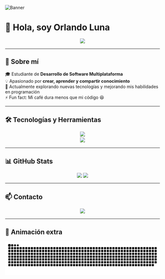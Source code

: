 <!-- Banner -->
![Banner](https://i.imgur.com/qZMjQ3J.png)

# 👋 Hola, soy Orlando Luna  

<p align="center">
  <img src="https://readme-typing-svg.herokuapp.com?size=22&color=00FFB3&center=true&vCenter=true&width=600&lines=Estudiante+de+Desarrollo+de+Software+Multiplataforma;Apasionado+por+la+tecnología+y+el+aprendizaje;Siempre+buscando+nuevos+retos" />
</p>

---

## 🚀 Sobre mí  
🎓 Estudiante de **Desarrollo de Software Multiplataforma**  
💡 Apasionado por **crear, aprender y compartir conocimiento**  
🌱 Actualmente explorando nuevas tecnologías y mejorando mis habilidades en programación  
⚡ Fun fact: Mi café dura menos que mi código 😆  

---

## 🛠️ Tecnologías y Herramientas  

<p align="center">
  <!-- Lenguajes -->
  <img src="https://skillicons.dev/icons?i=java,js,php,cpp,c,kotlin,html,css,mysql,oracle" />
  <br/>
  <!-- Herramientas -->
  <img src="https://skillicons.dev/icons?i=git,github,vscode,androidstudio,intellij" />
</p>

---

## 📊 GitHub Stats  

<p align="center">
  <img src="https://github-readme-stats.vercel.app/api?username=OrlandoLuna&show_icons=true&theme=radical" height="180"/>
  <img src="https://github-readme-stats.vercel.app/api/top-langs/?username=OrlandoLuna&layout=compact&theme=radical" height="180"/>
</p>

---

## 📫 Contacto  

<p align="center">
  <a href="mailto:orlandoluna213@gmail.com"><img src="https://img.shields.io/badge/Email-D14836?style=for-the-badge&logo=gmail&logoColor=white"></a>
</p>

---

## 🐍 Animación extra  

<p align="center">
  <img src="https://raw.githubusercontent.com/Platane/snk/output/github-contribution-grid-snake.svg" />
</p>
